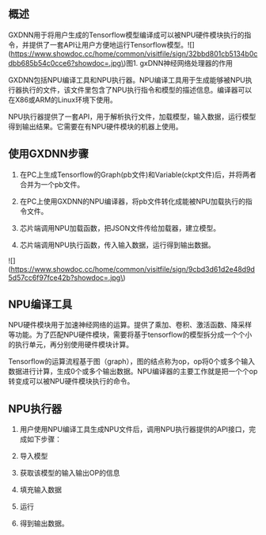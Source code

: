 ## 概述

GXDNN用于将用户生成的Tensorflow模型编译成可以被NPU硬件模块执行的指令，并提供了一套API让用户方便地运行Tensorflow模型。![](https://www.showdoc.cc/home/common/visitfile/sign/32bbd801cb5134b0cdbb685b54c0cce6?showdoc=.jpg\)图1. gxDNN神经网络处理器的作用

GXDNN包括NPU编译工具和NPU执行器。NPU编译工具用于生成能够被NPU执行器执行的文件，该文件里包含了NPU执行指令和模型的描述信息。编译器可以在X86或ARM的Linux环境下使用。

NPU执行器提供了一套API，用于解析执行文件，加载模型，输入数据，运行模型得到输出结果。它需要在有NPU硬件模块的机器上使用。

## 使用GXDNN步骤

1. 在PC上生成Tensorflow的Graph\(pb文件\)和Variable\(ckpt文件\)后，并将两者合并为一个pb文件。

2. 在PC上使用GXDNN的NPU编译器，将pb文件转化成能被NPU加载执行的指令文件。

3. 芯片端调用NPU加载函数，把JSON文件传给加载器，建立模型。

4. 芯片端调用NPU执行函数，传入输入数据，运行得到输出数据。

![](https://www.showdoc.cc/home/common/visitfile/sign/9cbd3d61d2e48d9d5d57cc6f97fce42b?showdoc=.jpg\)

## NPU编译工具

NPU硬件模块用于加速神经网络的运算。提供了乘加、卷积、激活函数、降采样等功能。为了匹配NPU硬件模块，需要将基于tensorflow的模型拆分成一个个小的执行单元，再分别使用硬件模块计算。

Tensorflow的运算流程基于图（graph），图的结点称为op，op将0个或多个输入数据进行计算，生成0个或多个输出数据。NPU编译器的主要工作就是把一个个op转变成可以被NPU硬件模块执行的命令。

## NPU执行器

1. 用户使用NPU编译工具生成NPU文件后，调用NPU执行器提供的API接口，完成如下步骤：

2. 导入模型

3. 获取该模型的输入输出OP的信息

4. 填充输入数据

5. 运行

6. 得到输出数据。



